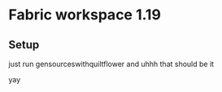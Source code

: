 # Fabric workspace 1.19

## Setup

just run gensourceswithquiltflower and uhhh that should be it

yay
